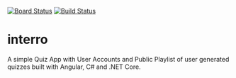 [![Board Status](https://dev.azure.com/miisaac/940da45d-59f1-4ceb-b8b4-493dca28b115/002d8e53-6899-49a0-9025-2019fb1ace62/_apis/work/boardbadge/ec3fafef-68ed-48ad-82e1-843926e046ef)](https://dev.azure.com/miisaac/940da45d-59f1-4ceb-b8b4-493dca28b115/_boards/board/t/002d8e53-6899-49a0-9025-2019fb1ace62/Microsoft.EpicCategory)
[![Build Status](https://dev.azure.com/miisaac/interro.us/_apis/build/status/mbuotidem.interro?branchName=master)](https://dev.azure.com/miisaac/interro.us/_build/latest?definitionId=1&branchName=master)

# interro
A simple Quiz App with User Accounts and Public Playlist of user generated quizzes built with Angular, C# and .NET Core.

